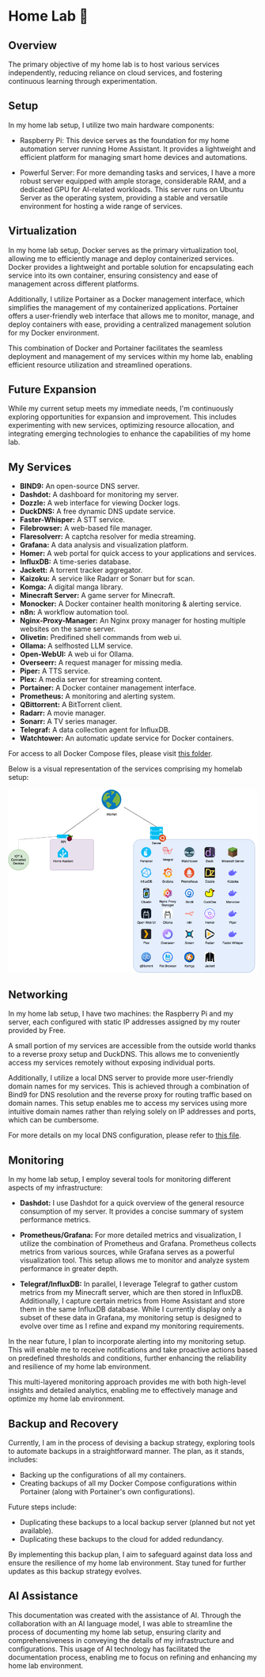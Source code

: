 # Home Lab 🧪
## Overview

The primary objective of my home lab is to host various services independently, reducing reliance on cloud services, and fostering continuous learning through experimentation.

## Setup

In my home lab setup, I utilize two main hardware components:

- Raspberry Pi: This device serves as the foundation for my home automation server running Home Assistant. It provides a lightweight and efficient platform for managing smart home devices and automations.

- Powerful Server: For more demanding tasks and services, I have a more robust server equipped with ample storage, considerable RAM, and a dedicated GPU for AI-related workloads. This server runs on Ubuntu Server as the operating system, providing a stable and versatile environment for hosting a wide range of services.

## Virtualization

In my home lab setup, Docker serves as the primary virtualization tool, allowing me to efficiently manage and deploy containerized services. Docker provides a lightweight and portable solution for encapsulating each service into its own container, ensuring consistency and ease of management across different platforms.

Additionally, I utilize Portainer as a Docker management interface, which simplifies the management of my containerized applications. Portainer offers a user-friendly web interface that allows me to monitor, manage, and deploy containers with ease, providing a centralized management solution for my Docker environment.

This combination of Docker and Portainer facilitates the seamless deployment and management of my services within my home lab, enabling efficient resource utilization and streamlined operations.

## Future Expansion

While my current setup meets my immediate needs, I'm continuously exploring opportunities for expansion and improvement. This includes experimenting with new services, optimizing resource allocation, and integrating emerging technologies to enhance the capabilities of my home lab.

## My Services
- **BIND9:** An open-source DNS server.
- **Dashdot:** A dashboard for monitoring my server.
- **Dozzle:** A web interface for viewing Docker logs.
- **DuckDNS:** A free dynamic DNS update service.
- **Faster-Whisper:** A STT service.
- **Filebrowser:** A web-based file manager.
- **Flaresolverr:** A captcha resolver for media streaming.
- **Grafana:** A data analysis and visualization platform.
- **Homer:** A web portal for quick access to your applications and services.
- **InfluxDB:** A time-series database.
- **Jackett:** A torrent tracker aggregator.
- **Kaizoku:** A service like Radarr or Sonarr but for scan.
- **Komga:** A digital manga library.
- **Minecraft Server:** A game server for Minecraft.
- **Monocker:** A Docker container health monitoring & alerting service.
- **n8n:** A workflow automation tool.
- **Nginx-Proxy-Manager:** An Nginx proxy manager for hosting multiple websites on the same server.
- **Olivetin:** Predifined shell commands from web ui.
- **Ollama:** A selfhosted LLM service.
- **Open-WebUI:** A web ui for Ollama.
- **Overseerr:** A request manager for missing media.
- **Piper:** A TTS service.
- **Plex:** A media server for streaming content.
- **Portainer:** A Docker container management interface.
- **Prometheus:** A monitoring and alerting system.
- **QBittorrent:** A BitTorrent client.
- **Radarr:** A movie manager.
- **Sonarr:** A TV series manager.
- **Telegraf:** A data collection agent for InfluxDB.
- **Watchtower:** An automatic update service for Docker containers.

For access to all Docker Compose files, please visit [this folder](link_to_your_folder_containing_docker_compose_files).

Below is a visual representation of the services comprising my homelab setup:

![Homelab Diagram](HomeLab.drawio.png)

## Networking

In my home lab setup, I have two machines: the Raspberry Pi and my server, each configured with static IP addresses assigned by my router provided by Free. 

A small portion of my services are accessible from the outside world thanks to a reverse proxy setup and DuckDNS. This allows me to conveniently access my services remotely without exposing individual ports.

Additionally, I utilize a local DNS server to provide more user-friendly domain names for my services. This is achieved through a combination of Bind9 for DNS resolution and the reverse proxy for routing traffic based on domain names. This setup enables me to access my services using more intuitive domain names rather than relying solely on IP addresses and ports, which can be cumbersome.

For more details on my local DNS configuration, please refer to [this file](link_to_your_local_dns_config).

## Monitoring

In my home lab setup, I employ several tools for monitoring different aspects of my infrastructure:

- **Dashdot:** I use Dashdot for a quick overview of the general resource consumption of my server. It provides a concise summary of system performance metrics.

- **Prometheus/Grafana:** For more detailed metrics and visualization, I utilize the combination of Prometheus and Grafana. Prometheus collects metrics from various sources, while Grafana serves as a powerful visualization tool. This setup allows me to monitor and analyze system performance in greater depth.

- **Telegraf/InfluxDB:** In parallel, I leverage Telegraf to gather custom metrics from my Minecraft server, which are then stored in InfluxDB. Additionally, I capture certain metrics from Home Assistant and store them in the same InfluxDB database. While I currently display only a subset of these data in Grafana, my monitoring setup is designed to evolve over time as I refine and expand my monitoring requirements.

In the near future, I plan to incorporate alerting into my monitoring setup. This will enable me to receive notifications and take proactive actions based on predefined thresholds and conditions, further enhancing the reliability and resilience of my home lab environment.

This multi-layered monitoring approach provides me with both high-level insights and detailed analytics, enabling me to effectively manage and optimize my home lab environment.


## Backup and Recovery

Currently, I am in the process of devising a backup strategy, exploring tools to automate backups in a straightforward manner. The plan, as it stands, includes:

- Backing up the configurations of all my containers.
- Creating backups of all my Docker Compose configurations within Portainer (along with Portainer's own configurations).

Future steps include:

- Duplicating these backups to a local backup server (planned but not yet available).
- Duplicating these backups to the cloud for added redundancy.

By implementing this backup plan, I aim to safeguard against data loss and ensure the resilience of my home lab environment. Stay tuned for further updates as this backup strategy evolves.



## AI Assistance

This documentation was created with the assistance of AI. Through the collaboration with an AI language model, I was able to streamline the process of documenting my home lab setup, ensuring clarity and comprehensiveness in conveying the details of my infrastructure and configurations. This usage of AI technology has facilitated the documentation process, enabling me to focus on refining and enhancing my home lab environment.

